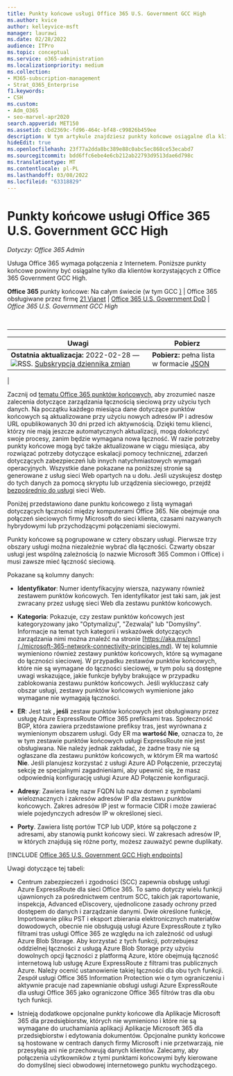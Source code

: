 ```yaml
---
title: Punkty końcowe usługi Office 365 U.S. Government GCC High
ms.author: kvice
author: kelleyvice-msft
manager: laurawi
ms.date: 02/28/2022
audience: ITPro
ms.topic: conceptual
ms.service: o365-administration
ms.localizationpriority: medium
ms.collection:
- M365-subscription-management
- Strat_O365_Enterprise
f1.keywords:
- CSH
ms.custom:
- Adm_O365
- seo-marvel-apr2020
search.appverid: MET150
ms.assetid: cbd2369c-fd96-464c-bf48-c99826b459ee
description: W tym artykule znajdziesz punkty końcowe osiągalne dla klientów korzystających z Office 365 Government GCC High.
hideEdit: true
ms.openlocfilehash: 23f77a2dda8bc389e88c0abc5ec868ce53ecabd7
ms.sourcegitcommit: bdd6ffc6ebe4e6cb212ab22793d9513dae6d798c
ms.translationtype: MT
ms.contentlocale: pl-PL
ms.lasthandoff: 03/08/2022
ms.locfileid: "63318829"
---
```

# <a name="office-365-us-government-gcc-high-endpoints"></a>Punkty końcowe usługi Office 365 U.S. Government GCC High

*Dotyczy: Office 365 Admin*

Usługa Office 365 wymaga połączenia z Internetem. Poniższe punkty końcowe powinny być osiągalne tylko dla klientów korzystających z Office 365 Government GCC High.
  
 **Office 365** punkty końcowe: Na całym świecie (w tym GCC [)](urls-and-ip-address-ranges.md) \| Office 365 obsługiwane przez firmę [21 Vianet](urls-and-ip-address-ranges-21vianet.md) \| [Office 365 U.S. Government DoD](microsoft-365-u-s-government-dod-endpoints.md) \| *Office 365 U.S. Government GCC High*

<br>

****

|Uwagi|Pobierz|
|---|---|
|**Ostatnia aktualizacja:** 2022-02-28 — ![RSS.](../media/5dc6bb29-25db-4f44-9580-77c735492c4b.png) [Subskrypcja dziennika zmian](https://endpoints.office.com/version/USGOVGCCHigh?allversions=true&format=rss&clientrequestid=b10c5ed1-bad1-445f-b386-b919946339a7)|**Pobierz:** pełna lista w formacie [JSON](https://endpoints.office.com/endpoints/USGOVGCCHigh?clientrequestid=b10c5ed1-bad1-445f-b386-b919946339a7)|
|

 Zacznij od [tematu Office 365 punktów końcowych,](managing-office-365-endpoints.md) aby zrozumieć nasze zalecenia dotyczące zarządzania łącznością sieciową przy użyciu tych danych. Na początku każdego miesiąca dane dotyczące punktów końcowych są aktualizowane przy użyciu nowych adresów IP i adresów URL opublikowanych 30 dni przed ich aktywnością. Dzięki temu klienci, którzy nie mają jeszcze automatycznych aktualizacji, mogą dokończyć swoje procesy, zanim będzie wymagana nowa łączność. W razie potrzeby punkty końcowe mogą być także aktualizowane w ciągu miesiąca, aby rozwiązać potrzeby dotyczące eskalacji pomocy technicznej, zdarzeń dotyczących zabezpieczeń lub innych natychmiastowych wymagań operacyjnych. Wszystkie dane pokazane na poniższej stronie są generowane z usług sieci Web opartych na u dołu. Jeśli uzyskujesz dostęp do tych danych za pomocą skryptu lub urządzenia sieciowego, przejdź [bezpośrednio do usługi](microsoft-365-ip-web-service.md) sieci Web.

Poniżej przedstawiono dane punktu końcowego z listą wymagań dotyczących łączności między komputerami Office 365. Nie obejmuje ona połączeń sieciowych firmy Microsoft do sieci klienta, czasami nazywanych hybrydowymi lub przychodzącymi połączeniami sieciowymi.

Punkty końcowe są pogrupowane w cztery obszary usługi. Pierwsze trzy obszary usługi można niezależnie wybrać dla łączności. Czwarty obszar usługi jest wspólną zależnością (o nazwie Microsoft 365 Common i Office) i musi zawsze mieć łączność sieciową.

Pokazane są kolumny danych:

- **Identyfikator**: Numer identyfikacyjny wiersza, nazywany również zestawem punktów końcowych. Ten identyfikator jest taki sam, jak jest zwracany przez usługę sieci Web dla zestawu punktów końcowych.

- **Kategoria**: Pokazuje, czy zestaw punktów końcowych jest kategoryzowany jako "Optymalizuj", "Zezwalaj" lub "Domyślny". Informacje na temat tych kategorii i wskazówek dotyczących zarządzania nimi można znaleźć na stronie [https://aka.ms/pnc](./microsoft-365-network-connectivity-principles.md). W tej kolumnie wymieniono również zestawy punktów końcowych, które są wymagane do łączności sieciowej. W przypadku zestawów punktów końcowych, które nie są wymagane do łączności sieciowej, w tym polu są dostępne uwagi wskazujące, jakie funkcje byłyby brakujące w przypadku zablokowania zestawu punktów końcowych. Jeśli wykluczasz cały obszar usługi, zestawy punktów końcowych wymienione jako wymagane nie wymagają łączności.

- **ER**: Jest tak **, jeśli** zestaw punktów końcowych jest obsługiwany przez usługę Azure ExpressRoute Office 365 prefiksami tras. Społeczność BGP, która zawiera przedstawione prefiksy tras, jest wyrównana z wymienionym obszarem usługi. Gdy ER ma **wartość Nie**, oznacza to, że w tym zestawie punktów końcowych usługi ExpressRoute nie jest obsługiwana. Nie należy jednak zakładać, że żadne trasy nie są ogłaszane dla zestawu punktów końcowych, w którym ER ma wartość **Nie**. Jeśli planujesz korzystać z usługi Azure AD Połączenie, przeczytaj sekcję ze [](/azure/active-directory/hybrid/reference-connect-instances#microsoft-azure-government) specjalnymi zagadnieniami, aby upewnić się, że masz odpowiednią konfigurację usługi Azure AD Połączenie konfiguracji.

- **Adresy**: Zawiera listę nazw FQDN lub nazw domen z symbolami wieloznacznych i zakresów adresów IP dla zestawu punktów końcowych. Zakres adresów IP jest w formacie CIDR i może zawierać wiele pojedynczych adresów IP w określonej sieci.

- **Porty**. Zawiera listę portów TCP lub UDP, które są połączone z adresami, aby stanowią punkt końcowy sieci. W zakresach adresów IP, w których znajdują się różne porty, możesz zauważyć pewne duplikaty.

[!INCLUDE [Office 365 U.S. Government GCC High endpoints](../includes/office-365-u.s.-government-gcc-high-endpoints.md)]

Uwagi dotyczące tej tabeli:

- Centrum zabezpieczeń i zgodności (SCC) zapewnia obsługę usługi Azure ExpressRoute dla sieci Office 365. To samo dotyczy wielu funkcji ujawnionych za pośrednictwem centrum SCC, takich jak raportowanie, inspekcja, Advanced eDiscovery, ujednolicone zasady ochrony przed dostępem do danych i zarządzanie danymi. Dwie określone funkcje, Importowanie pliku PST i eksport zbierania elektronicznych materiałów dowodowych, obecnie nie obsługują usługi Azure ExpressRoute z tylko filtrami tras usługi Office 365 ze względu na ich zależność od usługi Azure Blob Storage. Aby korzystać z tych funkcji, potrzebujesz oddzielnej łączności z usługą Azure Blob Storage przy użyciu dowolnych opcji łączności z platformą Azure, które obejmują łączność internetową lub usługę Azure ExpressRoute z filtrami tras publicznych Azure. Należy ocenić ustanowienie takiej łączności dla obu tych funkcji. Zespół usługi Office 365 Information Protection wie o tym ograniczeniu i aktywnie pracuje nad zapewnianie obsługi usługi Azure ExpressRoute dla usługi Office 365 jako ograniczone Office 365 filtrów tras dla obu tych funkcji.

- Istnieją dodatkowe opcjonalne punkty końcowe dla Aplikacje Microsoft 365 dla przedsiębiorstw, których nie wymieniono i które nie są wymagane do uruchamiania aplikacji Aplikacje Microsoft 365 dla przedsiębiorstw i edytowania dokumentów. Opcjonalne punkty końcowe są hostowane w centrach danych firmy Microsoft i nie przetwarzają, nie przesyłają ani nie przechowują danych klientów. Zalecamy, aby połączenia użytkowników z tymi punktami końcowymi były kierowane do domyślnej sieci obwodowej internetowego punktu wychodzącego.
